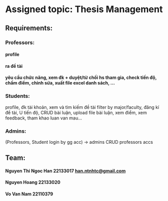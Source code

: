 # Assigned topic: Thesis Management

## Requirements:
### Professors: 
#### profile
      
#### ra đề tài
#### yêu cầu chức năng, xem đk + duyệt/từ chối hs tham gia, check tiến độ, chấm điểm, chỉnh sửa, xuất file excel danh sách, ...
### Students:
profile, đk tài khoản, xem và tìm kiếm đề tài filter by major/faculty, đăng kí đề tài, U tiến độ, CRUD bài luận, upload file bài luận, xem điểm, xem feedback, tham khao luan van mau...
### Admins:
(Professors, Student login by gg acc) -> admins CRUD professors accs

## Team:
#### Nguyen Thi Ngoc Han 22133017 han.ntnhtc@gmail.com
#### Nguyen Hoang 22133020
#### Vo Van Nam 22110379
